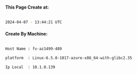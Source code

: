 
   
#### This Page Create at:

```bash

2024-04-07 - 13:44:21 UTC

```

#### Create By Machine:

```bash

Host Name : fv-az1499-489

platform  : Linux-6.5.0-1017-azure-x86_64-with-glibc2.35

Ip Local  : 10.1.0.139

```

